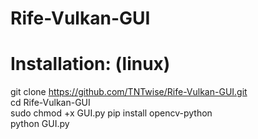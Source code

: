 # Rife-Vulkan-GUI
#
# Installation: (linux)
git clone https://github.com/TNTwise/Rife-Vulkan-GUI.git <br />
cd Rife-Vulkan-GUI <br />
sudo chmod +x GUI.py
pip install opencv-python <br />
python GUI.py <br />
